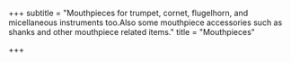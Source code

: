 +++
subtitle = "Mouthpieces for trumpet, cornet, flugelhorn, and micellaneous instruments too.Also some mouthpiece accessories such as shanks and other mouthpiece related items."
title = "Mouthpieces"

+++
